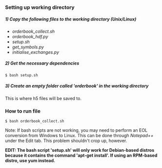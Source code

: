 ### Setting up working directory
##### 1) Copy the following files to the working directory (Unix/Linux)
- *orderbook_collect.sh*
- *orderbook_hdf.py*
- *setup.sh*  
- *get_symbols.py*
- *initialise_exchanges.py*

##### 2) Get the necessary dependencies
`$ bash setup.sh`  

##### 3) Create an empty folder called 'orderbook' in the working directory
This is where h5 files will be saved to.

### How to run file
`$ bash orderbook_collect.sh`

Note: If bash scripts are not working, you may need to perform an EOL conversion from Windows to Linux. This can be done through *Notepad++* under the Edit tab. This problem shouldn't crop up, however.

**EDIT: The bash script 'setup.sh' will only work for Debian-based distros because it contains the command 'apt-get install'. If using an RPM-based distro, use yum instead.**
